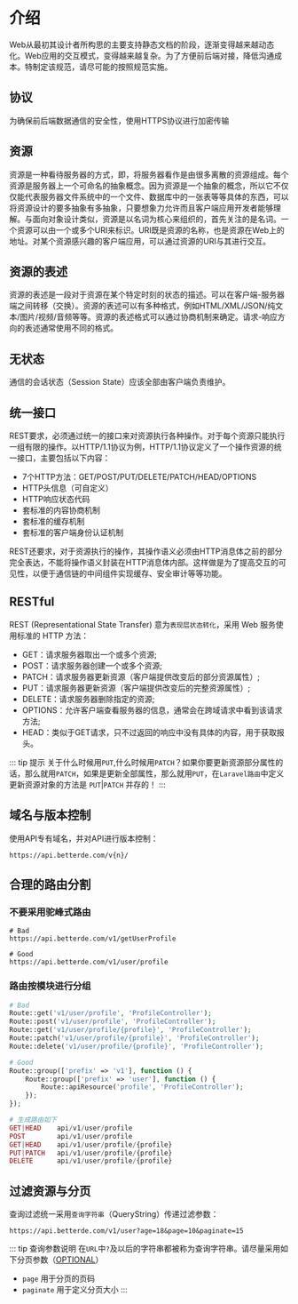 # 介绍

Web从最初其设计者所构思的主要支持静态文档的阶段，逐渐变得越来越动态化。Web应用的交互模式，变得越来越复杂。为了方便前后端对接，降低沟通成本。特制定该规范，请尽可能的按照规范实施。

## 协议 <Badge text="RECOMMENDED" type="tip" vertical="middle"/>

为确保前后端数据通信的安全性，使用HTTPS协议进行加密传输

## 资源

资源是一种看待服务器的方式，即，将服务器看作是由很多离散的资源组成。每个资源是服务器上一个可命名的抽象概念。因为资源是一个抽象的概念，所以它不仅仅能代表服务器文件系统中的一个文件、数据库中的一张表等等具体的东西，可以将资源设计的要多抽象有多抽象，只要想象力允许而且客户端应用开发者能够理解。与面向对象设计类似，资源是以名词为核心来组织的，首先关注的是名词。一个资源可以由一个或多个URI来标识。URI既是资源的名称，也是资源在Web上的地址。对某个资源感兴趣的客户端应用，可以通过资源的URI与其进行交互。

## 资源的表述

资源的表述是一段对于资源在某个特定时刻的状态的描述。可以在客户端-服务器端之间转移（交换）。资源的表述可以有多种格式，例如HTML/XML/JSON/纯文本/图片/视频/音频等等。资源的表述格式可以通过协商机制来确定。请求-响应方向的表述通常使用不同的格式。

## 无状态

通信的会话状态（Session State）应该全部由客户端负责维护。

## 统一接口

REST要求，必须通过统一的接口来对资源执行各种操作。对于每个资源只能执行一组有限的操作。以HTTP/1.1协议为例，HTTP/1.1协议定义了一个操作资源的统一接口，主要包括以下内容：

* 7个HTTP方法：GET/POST/PUT/DELETE/PATCH/HEAD/OPTIONS
* HTTP头信息（可自定义）
* HTTP响应状态代码
* 套标准的内容协商机制
* 套标准的缓存机制
* 套标准的客户端身份认证机制

REST还要求，对于资源执行的操作，其操作语义必须由HTTP消息体之前的部分完全表达，不能将操作语义封装在HTTP消息体内部。这样做是为了提高交互的可见性，以便于通信链的中间组件实现缓存、安全审计等等功能。

## RESTful

REST (Representational State Transfer) 意为`表现层状态转化`，采用 Web 服务使用标准的 HTTP 方法：
* GET：请求服务器取出一个或多个资源;
* POST：请求服务器创建一个或多个资源;
* PATCH：请求服务器更新资源（客户端提供改变后的部分资源属性）;
* PUT：请求服务器更新资源（客户端提供改变后的完整资源属性）;
* DELETE：请求服务器删除指定的资源;
* OPTIONS：允许客户端查看服务器的信息，通常会在跨域请求中看到该请求方法;
* HEAD：类似于GET请求，只不过返回的响应中没有具体的内容，用于获取报头。

::: tip 提示
关于什么时候用`PUT`,什么时候用`PATCH`？如果你要更新资源部分属性的话，那么就用`PATCH`，如果是更新全部属性，那么就用`PUT`，在`Laravel路由`中定义更新资源对象的方法是 `PUT`|`PATCH` 并存的！
:::

## 域名与版本控制 <Badge text="RECOMMENDED" type="tip" vertical="middle"/>

使用API专有域名，并对API进行版本控制：
```
https://api.betterde.com/v{n}/
```

## 合理的路由分割

### 不要采用驼峰式路由

```
# Bad
https://api.betterde.com/v1/getUserProfile

# Good
https://api.betterde.com/v1/user/profile
```

### 路由按模块进行分组

```php
# Bad
Route::get('v1/user/profile', 'ProfileController');
Route::post('v1/user/profile', 'ProfileController');
Route::get('v1/user/profile/{profile}', 'ProfileController');
Route::patch('v1/user/profile/{profile}', 'ProfileController');
Route::delete('v1/user/profile/{profile}', 'ProfileController');

# Good
Route::group(['prefix' => 'v1'], function () {
    Route::group(['prefix' => 'user'], function () {
        Route::apiResource('profile', 'ProfileController');
    });
});

# 生成路由如下
GET|HEAD    api/v1/user/profile
POST        api/v1/user/profile
GET|HEAD    api/v1/user/profile/{profile}
PUT|PATCH   api/v1/user/profile/{profile}
DELETE      api/v1/user/profile/{profile}
```

## 过滤资源与分页

查询过滤统一采用`查询字符串`（QueryString）传递过滤参数：

```
https://api.betterde.com/v1/user?age=18&page=10&paginate=15
```
::: tip 查询参数说明
在`URL`中`?`及以后的字符串都被称为查询字符串。请尽量采用如下分页参数（[OPTIONAL](../common/keyword.md#optional)）
* `page` 用于分页的页码
* `paginate` 用于定义分页大小
:::

